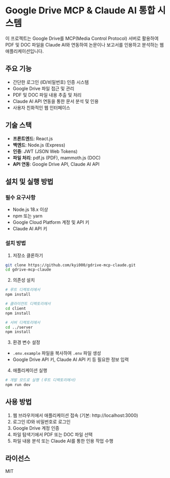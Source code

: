 # Google Drive MCP & Claude AI 통합 시스템

이 프로젝트는 Google Drive를 MCP(Media Control Protocol) 서버로 활용하여 PDF 및 DOC 파일을 Claude AI와 연동하여 논문이나 보고서를 인용하고 분석하는 웹 애플리케이션입니다.

## 주요 기능

- 간단한 로그인 (ID/비밀번호) 인증 시스템
- Google Drive 파일 접근 및 관리
- PDF 및 DOC 파일 내용 추출 및 처리
- Claude AI API 연동을 통한 문서 분석 및 인용
- 사용자 친화적인 웹 인터페이스

## 기술 스택

- **프론트엔드**: React.js
- **백엔드**: Node.js (Express)
- **인증**: JWT (JSON Web Tokens)
- **파일 처리**: pdf.js (PDF), mammoth.js (DOC)
- **API 연동**: Google Drive API, Claude AI API

## 설치 및 실행 방법

### 필수 요구사항
- Node.js 18.x 이상
- npm 또는 yarn
- Google Cloud Platform 계정 및 API 키
- Claude AI API 키

### 설치 방법

1. 저장소 클론하기
```bash
git clone https://github.com/kyi000/gdrive-mcp-claude.git
cd gdrive-mcp-claude
```

2. 의존성 설치
```bash
# 루트 디렉토리에서
npm install

# 클라이언트 디렉토리에서
cd client
npm install

# 서버 디렉토리에서
cd ../server
npm install
```

3. 환경 변수 설정
- `.env.example` 파일을 복사하여 `.env` 파일 생성
- Google Drive API 키, Claude AI API 키 등 필요한 정보 입력

4. 애플리케이션 실행
```bash
# 개발 모드로 실행 (루트 디렉토리에서)
npm run dev
```

## 사용 방법

1. 웹 브라우저에서 애플리케이션 접속 (기본: http://localhost:3000)
2. 로그인 ID와 비밀번호로 로그인
3. Google Drive 계정 인증
4. 파일 탐색기에서 PDF 또는 DOC 파일 선택
5. 파일 내용 분석 또는 Claude AI를 통한 인용 작업 수행

## 라이선스

MIT